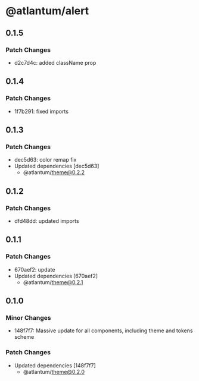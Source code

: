 # @atlantum/alert

## 0.1.5

### Patch Changes

-   d2c7d4c: added className prop

## 0.1.4

### Patch Changes

-   1f7b291: fixed imports

## 0.1.3

### Patch Changes

-   dec5d63: color remap fix
-   Updated dependencies [dec5d63]
    -   @atlantum/theme@0.2.2

## 0.1.2

### Patch Changes

-   dfd48dd: updated imports

## 0.1.1

### Patch Changes

-   670aef2: update
-   Updated dependencies [670aef2]
    -   @atlantum/theme@0.2.1

## 0.1.0

### Minor Changes

-   148f7f7: Massive update for all components, including theme and tokens scheme

### Patch Changes

-   Updated dependencies [148f7f7]
    -   @atlantum/theme@0.2.0
